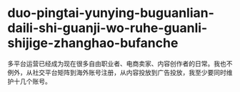 # duo-pingtai-yunying-buguanlian-daili-shi-guanji-wo-ruhe-guanli-shijige-zhanghao-bufanche
多平台运营已经成为现在很多自由职业者、电商卖家、内容创作者的日常。我也不例外，从社交平台矩阵到海外账号注册，从内容投放到广告投放，我至少要同时维护十几个账号。
